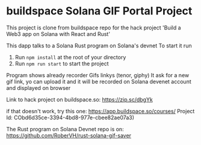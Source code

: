 # buildspace Solana GIF Portal Project
This project is clone from buildspace repo for the hack project 'Build a Web3 app on Solana with React and Rust'

This dapp talks to a Solana Rust program on Solana's devnet 
To start it run

1. Run `npm install` at the root of your directory
2. Run `npm run start` to start the project

Program shows already recorder Gifs linkys (tenor, giphy)
It ask for a new gif link, yo can upload it and it will be recorded on Solana devenet account and displayed on browser

Link to hack project on buildspace.so:
    https://zip.sc/dbgYk

if that doesn't work, try this one:
    https://app.buildspace.so/courses/
Project Id: CObd6d35ce-3394-4bd8-977e-cbee82ae07a3)

The Rust program on Solana Devnet repo is on: https://github.com/RoberVH/rust-solana-gif-saver